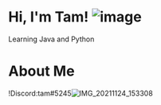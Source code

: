 # Hi, I'm Tam! ![image](https://user-images.githubusercontent.com/88804486/144916995-a42eec31-3832-44dd-887a-cd2f4cfe58db.png)
Learning Java and Python
                                                                                                  
# About Me
!Discord:tam#5245![IMG_20211124_153308](https://user-images.githubusercontent.com/88804486/144917398-770ed4a2-49d1-49c5-80a8-97f0fb1ec1ae.png)
